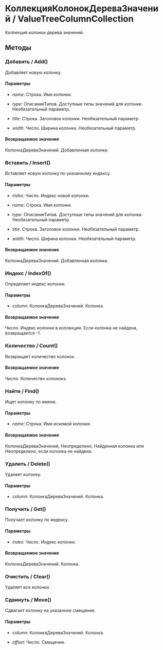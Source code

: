 
# КоллекцияКолонокДереваЗначений / ValueTreeColumnCollection
      

      
    
    
Коллекция колонок дерева значений.


  
  
## Методы
    
### Добавить / Add()
    
    
    
Добавляет новую колонку.


  
  
#### Параметры

* *name*: Строка. Имя колонки.

* *type*: ОписаниеТипов. Доступные типы значений для колонки. Необязательный параметр.

* *title*: Строка. Заголовок колонки. Необязательный параметр.

* *width*: Число. Ширина колонки. Необязательный параметр.

#### Возвращаемое значение

КолонкаДереваЗначений. Добавленная колонка.

  
### Вставить / Insert()
    
    
    
Вставляет новую колонку по указанному индексу.


  
  
#### Параметры

* *index*: Число. Индекс новой колонки.

* *name*: Строка. Имя колонки.

* *type*: ОписаниеТипов. Доступные типы значений для колонки. Необязательный параметр.

* *title*: Строка. Заголовок колонки. Необязательный параметр.

* *width*: Число. Ширина колонки. Необязательный параметр.

#### Возвращаемое значение

КолонкаДереваЗначений. Добавленная колонка.

  
### Индекс / IndexOf()
    
    
    
Определяет индекс колонки.


  
  
#### Параметры

* *column*: КолонкаДереваЗначений. Колонка.

#### Возвращаемое значение

Число. Индекс колонки в коллекции. Если колонка не найдена, возвращается -1.

  
### Количество / Count()
    
    
    
Возвращает количество колонок.


  
  
#### Возвращаемое значение

Число. Количество колонокs.

  
### Найти / Find()
    
    
    
Ищет колонку по имени.


  
  
#### Параметры

* *name*: Строка. Имя искомой колонки.

#### Возвращаемое значение

КолонкаДереваЗначений, Неопределено. Найденная колонка или Неопределено, если колонка не найдена.

  
### Удалить / Delete()
    
    
    
Удаляет колонку.


  
  
#### Параметры

* *column*: КолонкаДереваЗначений. Колонка.

### Получить / Get()
    
    
    
Получает колонку по индексу.


  
  
#### Параметры

* *index*: Число. Индекс колонки.

#### Возвращаемое значение

КолонкаДереваЗначений. Колонка.

  
### Очистить / Clear()
    
    
    
Удаляет все колонки.


  
  
### Сдвинуть / Move()
    
    
    
Сдвигает колонку на указанное смещение.


  
  
#### Параметры

* *column*: КолонкаДереваЗначений. Колонка.

* *offset*: Число. Смещение.

    